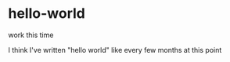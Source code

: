 # hello-world
work this time

I think I've written "hello world" like every few months at this point
